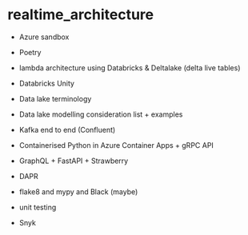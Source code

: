 # realtime_architecture

- Azure sandbox
- Poetry
- lambda architecture using Databricks & Deltalake (delta live tables)
- Databricks Unity
- Data lake terminology
- Data lake modelling consideration list + examples
- Kafka end to end (Confluent)
- Containerised Python in Azure Container Apps + gRPC API
- GraphQL + FastAPI + Strawberry
- DAPR

- flake8 and mypy and Black (maybe)
- unit testing
- Snyk
